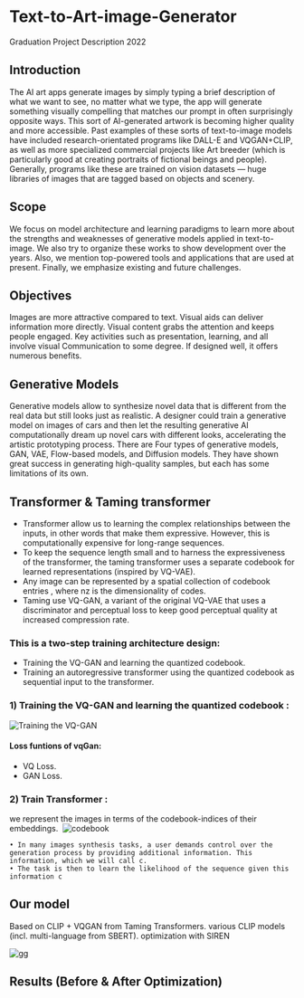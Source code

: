 # Text-to-Art-image-Generator
Graduation Project Description 2022

## Introduction
The AI art apps generate images by simply typing a brief description of what we want to see, no matter what we type, the app will generate something visually compelling that matches our prompt in often surprisingly opposite ways. This sort of AI-generated artwork is becoming higher quality and more accessible. Past examples of these sorts of text-to-image models have included research-orientated programs like DALL-E and VQGAN+CLIP, as well as more specialized commercial projects like Art breeder (which is particularly good at creating portraits of fictional beings and people). Generally, programs like these are trained on vision datasets — huge libraries of images that are tagged based on objects and scenery.

## Scope
We focus on model architecture and learning paradigms to learn more about the strengths and weaknesses of generative models applied in text-to-image. We also try to organize these works to show development over the years. Also, we mention top-powered tools and applications that are used at present. Finally, we emphasize existing and future challenges.

## Objectives
Images are more attractive compared to text. Visual aids can deliver information more directly. Visual content grabs the attention and keeps people engaged. Key activities such as presentation, learning, and all involve visual Communication to some degree. If designed well, it offers numerous benefits.

## Generative Models
Generative models allow to synthesize novel data that is different from the real data but still looks just as realistic. A designer could train a generative model on images of cars and then let the resulting generative AI computationally dream up novel cars with different looks, accelerating the artistic prototyping process.
There are Four types of generative models, GAN, VAE, Flow-based models, and Diffusion models. They have shown great success in generating high-quality samples, but each has some limitations of its own.

## Transformer & Taming transformer 
- Transformer allow us to learning the complex relationships between the inputs, in other words that make them expressive. However, this is computationally expensive for long-range sequences.
- To keep the sequence length small and to harness the expressiveness of the transformer, the taming transformer uses a separate codebook for learned representations (inspired by VQ-VAE).
- Any image can be represented by a spatial collection of codebook entries , where nz is the dimensionality of codes.
- Taming use  VQ-GAN, a variant of the original VQ-VAE that uses a discriminator and perceptual loss to keep good perceptual quality at increased compression rate.
### This is a two-step training architecture design:
- Training the VQ-GAN and learning the quantized codebook.
- Training an autoregressive transformer using the quantized codebook as sequential input to the transformer. 
### 1) Training the VQ-GAN and learning the quantized codebook :
![Training the VQ-GAN](https://user-images.githubusercontent.com/63863517/230320180-351568d6-1ecf-46c1-8209-1120d078c7db.png)
#### Loss funtions of vqGan:
- VQ Loss.
- GAN Loss.
### 2) Train Transformer : 
we represent the images in terms of the codebook-indices of their embeddings. 
![codebook ](https://user-images.githubusercontent.com/63863517/230322079-494f2dd8-90b9-4e97-b38a-05546b5db9a5.png)

    • In many images synthesis tasks, a user demands control over the generation process by providing additional information. This information, which we will call c.
    • The task is then to learn the likelihood of the sequence given this information c





## Our model
Based on CLIP + VQGAN from Taming Transformers.
various CLIP models (incl. multi-language from SBERT).
optimization with SIREN

![gg](https://user-images.githubusercontent.com/63863517/230315975-141e526a-5763-48b0-b290-bcc205e81763.png)



## Results (Before & After Optimization)
